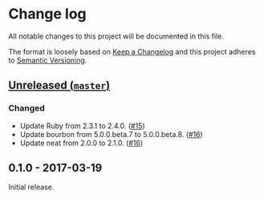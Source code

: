 # Change log

All notable changes to this project will be documented in this file.

The format is loosely based on [Keep a Changelog] and this project adheres to
[Semantic Versioning].

  [Keep a Changelog]: http://keepachangelog.com/
  [Semantic Versioning]: http://semver.org/

## [Unreleased (`master`)][unreleased]

### Changed

- Update Ruby from 2.3.1 to 2.4.0. ([#15])
- Update bourbon from 5.0.0.beta.7 to 5.0.0.beta.8. ([#16])
- Update neat from 2.0.0 to 2.1.0. ([#16])

[unreleased]: https://github.com/thoughtbot/middleman-template/compare/v0.1.0...HEAD
[#15]: https://github.com/thoughtbot/middleman-template/pull/15
[#16]: https://github.com/thoughtbot/middleman-template/pull/16

## 0.1.0 - 2017-03-19

Initial release.
